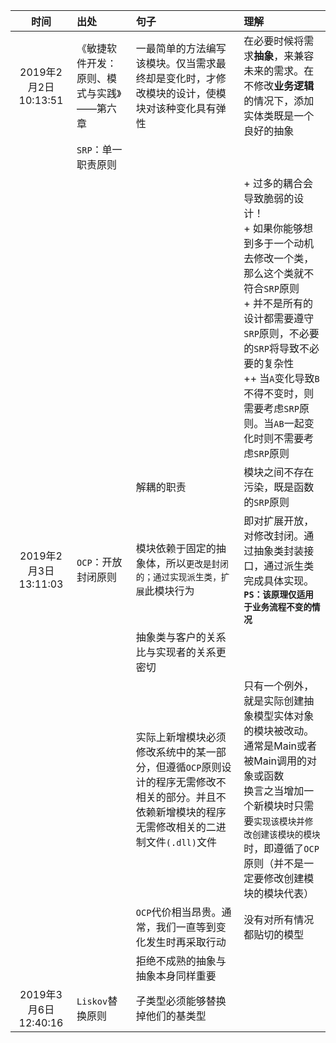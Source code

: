 |时间|出处|句子|理解|
| :----------: | :--- | :--- | :--- |
|2019年2月2日 10:13:51|《敏捷软件开发：原则、模式与实践》——第六章|一最简单的方法编写该模块。仅当需求最终却是变化时，才修改模块的设计，使模块对该种变化具有弹性|在必要时候将需求**抽象**，来兼容未来的需求。在不修改**业务逻辑**的情况下，添加实体类既是一个良好的抽象
||`SRP`：单一职责原则
|||| + 过多的耦合会导致脆弱的设计！<br /> + 如果你能够想到多于一个动机去修改一个类，那么这个类就不符合`SRP`原则<br /> + 并不是所有的设计都需要遵守`SRP`原则，不必要的`SRP`将导致不必要的复杂性<br /> ++ 当`A`变化导致`B`不得不变时，则需要考虑`SRP`原则。当`AB`一起变化时则不需要考虑`SRP`原则<br />|
|||解耦的职责|模块之间不存在污染，既是函数的`SRP`原则
|2019年2月3日 13:11:03|`OCP`：开放封闭原则|模块依赖于固定的抽象体，所以`更改是封闭的；通过实现派生类，扩展`此模块行为|即对扩展开放，对修改封闭。通过抽象类封装接口，通过派生类完成具体实现。<br />**`PS：该原理仅适用于业务流程不变的情况`**
|||抽象类与客户的关系比与实现者的关系更密切
|||实际上新增模块必须修改系统中的某一部分，但遵循`OCP`原则设计的程序无需修改不相关的部分。并且不依赖新增模块的程序无需修改相关的二进制文件`(.dll)`文件|只有一个例外，就是实际创建抽象模型实体对象的模块被改动。通常是Main或者被Main调用的对象或函数<br />换言之当增加一个新模块时只需要`实现该模块并修改创建该模块的模块`时，即遵循了`OCP`原则（并不是一定要修改创建模块的模块代表）
|||`OCP`代价相当昂贵。通常，我们一直等到变化发生时再采取行动|没有对所有情况都贴切的模型
|||拒绝不成熟的抽象与抽象本身同样重要
|2019年3月6日 12:40:16|`Liskov`替换原则|子类型必须能够替换掉他们的基类型